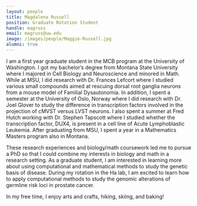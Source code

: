 ```yaml
---
layout: people
title: Magdalena Russell
position: Graduate Rotation Student
handle: magruss
email: magruss@uw.edu
image: /images/people/Maggie-Russell.jpg
alumni: true
---
```


I am a first year graduate student in the MCB program at the University of Washington. I got my bachelor’s degree from Montana State University where I majored in Cell Biology and Neuroscience and minored in Math. While at MSU, I did research with Dr. Frances Lefcort where I studied various small compounds aimed at rescuing dorsal root ganglia neurons from a mouse model of Familial Dysautonomia. In addition, I spent a semester at the University of Oslo, Norway where I did research with Dr. Joel Glover to study the difference in transcription factors involved in the projection of cMVST versus LVST neurons. I also spent a summer at Fred Hutch working with Dr. Stephen Tapscott where I studied whether the transcription factor, DUX4, is present in a cell line of Acute Lymphoblastic Leukemia. After graduating from MSU, I spent a year in a Mathematics Masters program also in Montana. 

These research experiences and biology/math coursework led me to pursue a PhD so that I could combine my interests in biology and math in a research setting. As a graduate student, I am interested in learning more about using computational and mathematical methods to study the genetic basis of disease. During my rotation in the Ha lab, I am excited to learn how to apply computational methods to study the genomic alterations of germline risk loci in prostate cancer. 

In my free time, I enjoy arts and crafts, hiking, skiing, and baking!
